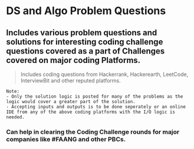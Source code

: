 # DS and Algo Problem Questions

## Includes various problem questions and solutions for interesting coding challenge questions covered as a part of Challenges covered on major coding Platforms.

> Includes coding questions from Hackerrank, Hackerearth, LeetCode, InterviewBit and other reputed platforms.

```
Note: 
- Only the solution logic is posted for many of the problems as the logic would cover a greater part of the solution.
- Accepting inputs and outputs is to be done seperately or an online IDE from any of the above coding platforms with the I/O logic is needed.
```

### Can help in clearing the Coding Challenge rounds for major companies like #FAANG and other PBCs.